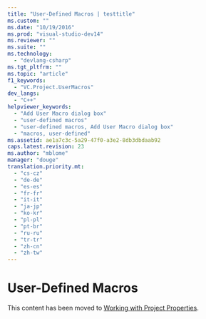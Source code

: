 ```yaml
---
title: "User-Defined Macros | testtitle"
ms.custom: ""
ms.date: "10/19/2016"
ms.prod: "visual-studio-dev14"
ms.reviewer: ""
ms.suite: ""
ms.technology: 
  - "devlang-csharp"
ms.tgt_pltfrm: ""
ms.topic: "article"
f1_keywords: 
  - "VC.Project.UserMacros"
dev_langs: 
  - "C++"
helpviewer_keywords: 
  - "Add User Macro dialog box"
  - "user-defined macros"
  - "user-defined macros, Add User Macro dialog box"
  - "macros, user-defined"
ms.assetid: ae1a7c3c-5a29-47f0-a3e2-8db3dbdaab92
caps.latest.revision: 23
ms.author: "mblome"
manager: "douge"
translation.priority.mt: 
  - "cs-cz"
  - "de-de"
  - "es-es"
  - "fr-fr"
  - "it-it"
  - "ja-jp"
  - "ko-kr"
  - "pl-pl"
  - "pt-br"
  - "ru-ru"
  - "tr-tr"
  - "zh-cn"
  - "zh-tw"
---
```

# User-Defined Macros
This content has been moved to [Working with Project Properties](../Topic/Working%20with%20Project%20Properties.md).